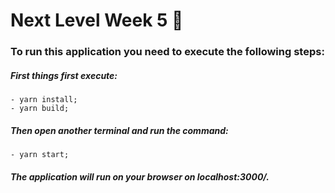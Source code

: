 # Next Level Week 5 🚀

### To run this application you need to execute the following steps: 
   ##### First things first execute:
    - yarn install;
    - yarn build;
   #####  Then open another terminal and run the command:
    - yarn start;

##### The application will run on your browser on localhost:3000/.
